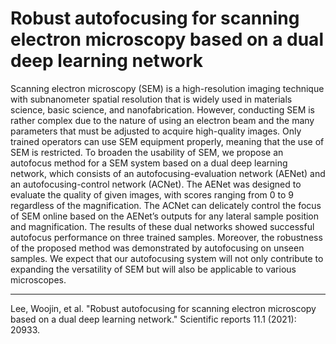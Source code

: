 # Robust autofocusing for scanning electron microscopy based on a dual deep learning network

Scanning electron microscopy (SEM) is a high-resolution imaging technique with subnanometer spatial resolution that is widely used in materials science, basic science, and nanofabrication. However, conducting SEM is rather complex due to the nature of using an electron beam and the many parameters that must be adjusted to acquire high-quality images. Only trained operators can use SEM equipment properly, meaning that the use of SEM is restricted. To broaden the usability of SEM, we propose an autofocus method for a SEM system based on a dual deep learning network, which consists of an autofocusing-evaluation network (AENet) and an autofocusing-control network (ACNet). The AENet was designed to evaluate the quality of given images, with scores ranging from 0 to 9 regardless of the magnification. The ACNet can delicately control the focus of SEM online based on the AENet’s outputs for any lateral sample position and magnification. The results of these dual networks showed successful autofocus performance on three trained samples. Moreover, the robustness of the proposed method was demonstrated by autofocusing on unseen samples. We expect that our autofocusing system will not only contribute to expanding the versatility of SEM but will also be applicable to various microscopes.

---
Lee, Woojin, et al. "Robust autofocusing for scanning electron microscopy based on a dual deep learning network." Scientific reports 11.1 (2021): 20933.
